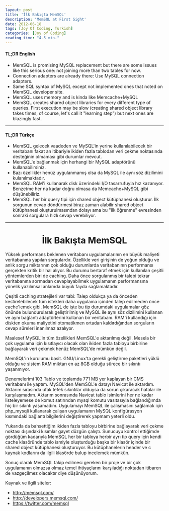 ```yaml
---
layout: post
title: 'İlk Bakışta MemSQL'
description: 'MemSQL at First Sight'
date: 2012-06-18
tags: [Joy Of Coding, Turkish]
categories: [Joy of Coding]
reading_time: "4-5 min."
---
```


#### TL;DR English

- MemSQL is promising MySQL replacement but there are some issues like this serious one: not joining more than two tables for now.
- Connection adapters are already there: Use MySQL connection adapters.
- Same SQL syntax of MySQL except not implemented ones that noted on MemSQL developer site.
- MemSQL uses memory and is kinda like Memcache+MySQL
- MemSQL creates shared object libraries for every different type of queries. First execution may be slow (creating shared object library takes times, of course, let's call it "learning step") but next ones are blazingly fast.

---
 
#### TL;DR Türkçe

- MemSQL gelecek vaadeden ve MySQL'in yerine kullanılabilecek bir veritabanı fakat an itibariyle ikiden fazla tablodan veri çekme noktasında desteğinin olmaması gibi durumlar mevcut.
- MemSQL'e bağlanmak için herhangi bir MySQL adaptörünü kullanabilirsiniz.
- Bazı özellikler henüz uygulanmamış olsa da MySQL ile aynı söz dizilimini kulanılmaktadır.
- MemSQL RAM'i kullanarak disk üzerindeki I/O tasarrufuyla hız kazanıyor. Benzetme her na kadar doğru olmasa da Memcache+MySQL gibi düşünebiliriz.
- MemSQL her bir query tipi için shared object kütüphanesi oluşturur. İlk sorgunun cevap döndürmesi biraz zaman alabilir shared object kütüphanesi oluşturulmasından dolayı ama bu "ilk öğrenme" evresinden sonraki sorgulara hızlı cevap verebiliyor.

---

# <center>İlk Bakışta MemSQL</center>

Yüksek performans beklenen veritabanı uygulamalarının en büyük maliyeti veritabanına yapılan sorgulardır. Özellikle veri girişinin de yoğun olduğu ve anlık sorgu miktarının çok olduğu durumlarda veritabanının performansı gerçekten kritik bir hal alıyor. Bu durumu bertaraf etmek için kullanılan çeşitli yöntemlerden biri de caching. Daha önce sorgulanmış bir talebi tekrar veritabanına sormadan cevaplayabilmek uygulamanın performansına yönelik yazılımsal anlamda büyük fayda sağlamaktadır. 

Çeşitli caching stratejileri var tabi: Talep oldukça ya da önceden kestirelebilecek tüm istekleri daha uygulama içinden talep edilmeden önce cache'lemek gibi. MemSQL de işte bu tip durumdaki uygulamalar göz önünde bulundurularak geliştirilmiş ve MySQL ile aynı söz dizilimini kullanan ve aynı bağlantı adaptörlerini kullanan bir veritabanı. RAM'i kullandığı için diskten okuma maliyetini otomatikmen ortadan kaldırdığından sorguların cevap süreleri inanılmaz azalıyor. 

Maalesef MySQL'in tüm özellikleri MemSQL'e aktarılmış değil. Mesela bir çok uygulama için kısıtlayıcı olacak olan ikiden fazla tabloyu birbirine bağlayarak veri çekmek henüz MemSQL'de mümkün değil. 

MemSQL'in kurulumu basit. GNU/Linux'ta gerekli geliştirme paketleri yüklü olduğu ve sistem RAM miktarı en az 8GB olduğu sürece bir sıkıntı yaşanmıyor. 

Denemelerimi 103 Tablo ve toplamda 771 MB yer kaplayan bir CMS veritabanı ile yaptım. MySQL'den MemSQL'e datayı Navicat ile aktardım. Aktarım sırasında ufak tefek sıkıntılar olduysa da sorun çıkaracak hatalar ile karşılaşmadım. Aktarım sonrasında Navicat tablo isimlerini her ne kadar listeleyemese de komut satırından mysql komutu vasıtasıyla bağlandığımda hiç bir sıkıntı yaşamadım. Uygulamayı MemSQL ile çalışmasını sağlamak için php\_mysqli kullanarak çalışan uygulamanın MySQL konfigürasyon kısmındaki bağlantı bilgilerini değiştirerek yapmam yeterli oldu. 

Yukarıda da bahsettiğim ikiden fazla tabloyu birbirine bağlayarak veri çekme noktası dışındaki kısımlar gayet düzgün çalıştı. Sunucuyu kontrol ettiğimde gördüğüm kadarıyla MemSQL her bir tabloya herbir ayrı tip query için kendi cache klasöründe tablo ismiyle oluşturduğu başka bir klasör içinde bir shared object kütüphanesi oluşturuyor. Bu kütüphanelerin header ve c kaynak kodlarını da ilgili klasörde bulup incelemek mümkün. 

Sonuç olarak MemSQL takip edilmesi gereken bir proje ve bir çok uygulamanın olmazsa olmaz temel ihtiyaçlarını karşıladığı noktadan itibaren de vazgeçilmez olacaktır diye düşünüyorum. 

Kaynak ve ilgili siteler: 
- <http://memsql.com/> 
- <http://developers.memsql.com/> 
- <https://twitter.com/memsql>